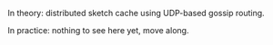 In theory: distributed sketch cache using UDP-based gossip routing.

In practice: nothing to see here yet, move along.
